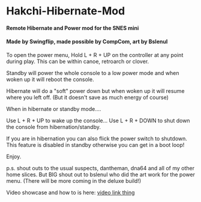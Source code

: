 # Hakchi-Hibernate-Mod
#### Remote Hibernate and Power mod for the SNES mini
#### Made by Swingflip, made possible by CompCom, art by Bslenul
 
 
To open the power menu, Hold L + R + UP on the controller at any point during play. This can be within canoe, retroarch or clover.

Standby will power the whole console to a low power mode and when woken up it will reboot the console. 

Hibernate will do a "soft" power down but when woken up it will resume where you left off. (But it doesn't save as much energy of course)

When in hibernate or standby mode....

Use L + R + UP to wake up the console...
Use L + R + DOWN to shut down the console from hibernation/standby.

If you are in hibernation you can also flick the power switch to shutdown. This feature is disabled in standby otherwise you can get in a boot loop!

Enjoy. 

p.s. shout outs to the usual suspects, dantheman, dna64 and all of my other home slices. But BIG shout out to bslenul who did the art work for the power menu. (There will be more coming in the deluxe build!)

Video showcase and how to is here: [video link thing](https://youtu.be/aGTGW08QY3Y)

